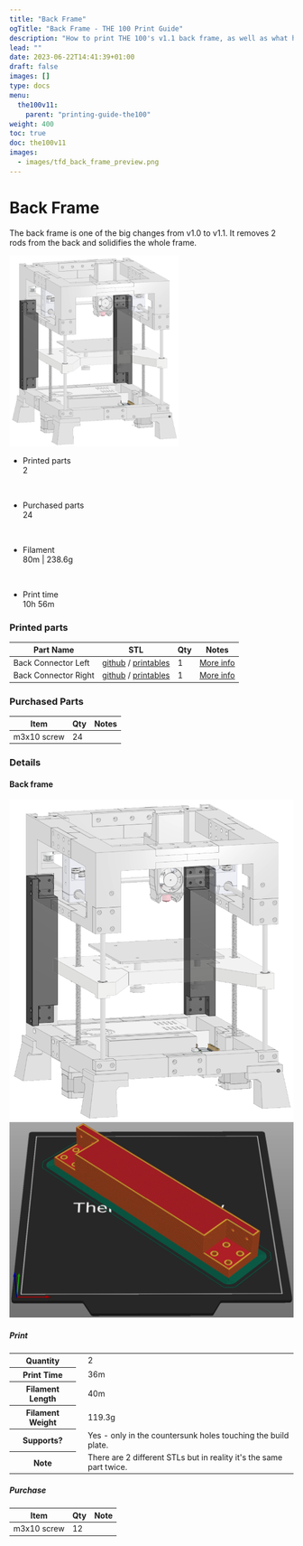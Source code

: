 ```yaml
---
title: "Back Frame"
ogTitle: "Back Frame - THE 100 Print Guide"
description: "How to print THE 100's v1.1 back frame, as well as what hardware you need to purchase to build it."
lead: ""
date: 2023-06-22T14:41:39+01:00
draft: false
images: []
type: docs
menu:
  the100v11:
    parent: "printing-guide-the100"
weight: 400
toc: true
doc: the100v11
images: 
  - images/tfd_back_frame_preview.png
---
```

# Back Frame
The back frame is one of the big changes from v1.0 to v1.1. It removes 2 rods from the back and solidifies the whole frame. 

<div class="row bd">
  <div class="col">
      <a href="images/back_frame_cad.png"><img src="images/back_frame_cad.png" width=300 class="img-thumbnail"></a>

  </div>
  <div class="col">
    <ul class="list-group">
      <li class="list-group-item d-flex justify-content-between align-items-center">
        <div class="text fw-bold">Printed parts</div>
        <div class="text">2</div>
      </li>
    </ul>
    <br>
    <ul class="list-group">
      <li class="list-group-item d-flex justify-content-between align-items-center">
        <div class="text fw-bold">Purchased parts</div>
        <div class="text">24</div>
      </li>
    </ul>   
    <br>
    <ul class="list-group">
      <li class="list-group-item d-flex justify-content-between align-items-center">
        <div class="text fw-bold">Filament</div>
        <div class="text">80m | 238.6g</div>
      </li>
    </ul>   
    <br>
    <ul class="list-group">
      <li class="list-group-item d-flex justify-content-between align-items-center">
        <div class="text fw-bold">Print time</div>
        <div class="text">10h 56m</div>
      </li>
    </ul>  
  </div>
</div>

### Printed parts

<table class="table table-sm">
  <thead>
    <tr>
      <th scope="col">Part Name</th>
      <th scope="col">STL</th>
      <th scope="col">Qty</th>
      <th scope="col">Notes</th>
    </tr>
  </thead>
  <tbody>
    <tr>
      <td>Back Connector Left</td>
      <td class="no-wrap"><a target="_blank" href="https://github.com/MSzturc/the100/blob/main/STL/Back/Back%20Connector%20Left.stl">github</a> / <a href="https://files.printables.com/media/prints/572689/stls/4585086_c556e237-101a-4acd-a392-098b7c88e9a1/back-connector-left.stl">printables</a></td>
      <td>1</td>
      <td><a href="#back-frame-1">More info</a></td>
    </tr>
    <tr>
      <td>Back Connector Right</td>
      <td class="no-wrap"><a target="_blank" href="https://github.com/MSzturc/the100/blob/main/STL/Back/Back%20Connector%20Right.stl">github</a> / <a href="https://files.printables.com/media/prints/572689/stls/4585087_9b00f09c-1c11-4350-a192-ece4abe3a657/back-connector-right.stl">printables</a></td>
      <td>1</td>
      <td><a href="#back-frame-1">More info</a></td>
    </tr>
  </tbody>
</table>

### Purchased Parts
<table class="table table-sm no-margin">
  <thead>
    <tr>
      <th scope="col">Item</th>
      <th scope="col">Qty</th>
      <th scope="col">Notes</th>
    </tr>
  </thead>
  <tbody>
    <tr>
      <td>m3x10 screw</td>
      <td>24</td>
      <td></td>
    </tr>
  </tbody>
</table>

### Details
#### Back frame
  <a href="images/back_frame_cad.png"><img src="images/back_frame_cad.png" class="img-thumbnail align-top img-thumbnail-250h" /></a>
  <a href="images/back_frame_stl.png"><img src="images/back_frame_stl.png" class="img-thumbnail align-top img-thumbnail-250h" /></a>
##### Print
<table class="table table-striped table-hover no-margin">
  <tbody class="table-group-divider">
    <tr>
      <th scope="row" class="no-wrap">Quantity</th>
      <td> </td>
      <td>2</td>
    </tr>
    <tr>
      <th scope="row" class="no-wrap">Print Time</th>
      <td> </td>
      <td>36m</td>
    </tr>
    <tr>
      <th scope="row" class="no-wrap">Filament Length</th>
      <td> </td>
      <td>40m</td>
    </tr>
    <tr>
      <th scope="row" class="no-wrap">Filament Weight</th>
      <td> </td>
      <td>119.3g</td>
    </tr>
    <tr>
      <th scope="row" class="no-wrap">Supports?</th>
      <td> </td>
      <td>Yes - only in the countersunk holes touching the build plate.</td>
    </tr>
    <tr>
      <th scope="row">Note</th>
      <td> </td>
      <td>There are 2 different STLs but in reality it's the same part twice.</td>
    </tr>
  </tbody>
</table>

##### Purchase
<table class="table table-striped table-hover no-margin">
  <thead>
    <tr>
      <th scope="col">Item</th>
      <th scope="col">Qty</th>
      <th scope="col">Note</th>
    </tr>
  </thead>
  <tbody>
    <tr>
      <td>m3x10 screw</td>
      <td>12</td>
      <td></td>
    </tr>
  </tbody>
</table>